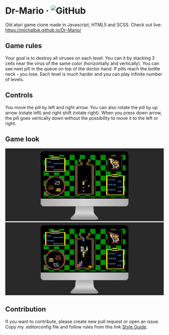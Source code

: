 # Dr-Mario &middot; ![GitHub](https://img.shields.io/github/license/michalbie/Dr-Mario)

Old atari game clone  made in Javascript, HTML5 and SCSS. Check out live: https://michalbie.github.io/Dr-Mario/


## Game rules
Your goal is to destroy all viruses on each level. You can it by stacking 3 cells near the virus of the same color (horizontally and vertically). You can see next pill in the queue on top of the doctor hand. If pills reach the bottle neck - you lose. Each level is much harder and you can play infinite number of levels.

## Controls
You move the pill by left and right arrow. You can also rotate the pill by up arrow (rotate left) and right shift (rotate right). When you press down arrow, the pill goes vertically down without the possibility to move it to the left or right.

## Game look
![Desktop](assets/screenshots/desktop1.PNG "Desktop")
![Desktop](assets/screenshots/desktop2.PNG "Desktop")

## Contribution
If you want to contribute, please create new pull request or open an issue. Copy my .editorconfig file and follow rules from this link [Style Guide](https://github.com/bevacqua/js 
"bavacqua style guide").
